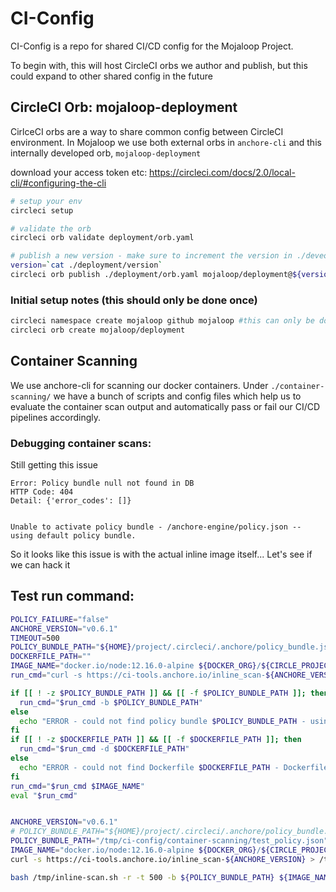 # CI-Config

CI-Config is a repo for shared CI/CD config for the Mojaloop Project.

To begin with, this will host CircleCI orbs we author and publish, but this could expand to other shared config in the future

## CircleCI Orb: mojaloop-deployment

CirlceCI orbs are a way to share common config between CircleCI environment. In Mojaloop we use both external orbs in `anchore-cli` and this internally developed orb, `mojaloop-deployment`

download your access token etc: https://circleci.com/docs/2.0/local-cli/#configuring-the-cli
```bash
# setup your env
circleci setup

# validate the orb
circleci orb validate deployment/orb.yaml

# publish a new version - make sure to increment the version in ./deveopment/version
version=`cat ./deployment/version`
circleci orb publish ./deployment/orb.yaml mojaloop/deployment@${version}
```

### Initial setup notes (this should only be done once)

```bash 
circleci namespace create mojaloop github mojaloop #this can only be done once per org
circleci orb create mojaloop/deployment
```


## Container Scanning

We use anchore-cli for scanning our docker containers. Under `./container-scanning/` we have a bunch of scripts and config files which help us to evaluate the container scan output and automatically pass or fail our CI/CD pipelines accordingly.


### Debugging container scans:

Still getting this issue

```
Error: Policy bundle null not found in DB
HTTP Code: 404
Detail: {'error_codes': []}


Unable to activate policy bundle - /anchore-engine/policy.json -- using default policy bundle.

```


So it looks like this issue is with the actual inline image itself...
Let's see if we can hack it 



## Test run command:
```bash
POLICY_FAILURE="false"
ANCHORE_VERSION="v0.6.1"
TIMEOUT=500
POLICY_BUNDLE_PATH="${HOME}/project/.circleci/.anchore/policy_bundle.json"
DOCKERFILE_PATH=""
IMAGE_NAME="docker.io/node:12.16.0-alpine ${DOCKER_ORG}/${CIRCLE_PROJECT_REPONAME}:${CIRCLE_TAG}"
run_cmd="curl -s https://ci-tools.anchore.io/inline_scan-${ANCHORE_VERSION} | bash -s -- -r -t $TIMEOUT"

if [[ ! -z $POLICY_BUNDLE_PATH ]] && [[ -f $POLICY_BUNDLE_PATH ]]; then
  run_cmd="$run_cmd -b $POLICY_BUNDLE_PATH"
else
  echo "ERROR - could not find policy bundle $POLICY_BUNDLE_PATH - using default policy bundle."
fi
if [[ ! -z $DOCKERFILE_PATH ]] && [[ -f $DOCKERFILE_PATH ]]; then
  run_cmd="$run_cmd -d $DOCKERFILE_PATH"
else
  echo "ERROR - could not find Dockerfile $DOCKERFILE_PATH - Dockerfile not included in scan."
fi
run_cmd="$run_cmd $IMAGE_NAME"
eval "$run_cmd"


ANCHORE_VERSION="v0.6.1"
# POLICY_BUNDLE_PATH="${HOME}/project/.circleci/.anchore/policy_bundle.json"
POLICY_BUNDLE_PATH="/tmp/ci-config/container-scanning/test_policy.json"
IMAGE_NAME="docker.io/node:12.16.0-alpine ${DOCKER_ORG}/${CIRCLE_PROJECT_REPONAME}:${CIRCLE_TAG}"
curl -s https://ci-tools.anchore.io/inline_scan-${ANCHORE_VERSION} > /tmp/inline-scan.sh

bash /tmp/inline-scan.sh -r -t 500 -b ${POLICY_BUNDLE_PATH} ${IMAGE_NAME}

```